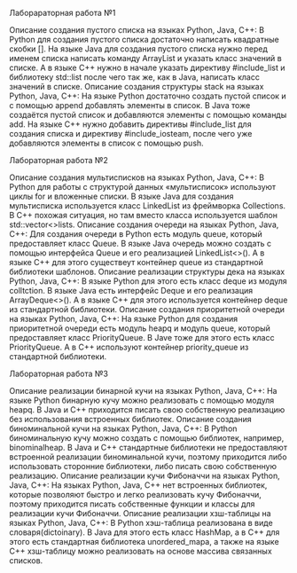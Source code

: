 Лаборараторная работа №1

Описание создания пустого списка на языках Python, Java, C++:
В Python для создания пустого списка достаточно написать квадратные скобки []. На языке Java для создания пустого списка нужно перед именем списка написать команду ArrayList и указать класс значений в списке. А в языке C++ нужно в начале указать директиву #include_list и библиотеку std::list после чего так же, как в Java, написать класс значений в списке.
Описание создания структуры stack на языках Python, Java, C++:
На языке Python достаточно создать пустой список и с помощью append добавлять элементы в список. В Java тоже создаётся пустой список и добавляются элементы с помощью команды add. На языке С++ нужно добавить директивы #include_list для создания списка и директиву #include_iosteam, после чего уже добавляются элементы в список с помощью push. 

Лабораторная работа №2

Описание создания мультисписков на языках Python, Java, C++:
В Python для работы с структурой данных «мультисписок» используют циклы for и вложенные списки. В языке Java для создания мультисписка используется класс LinkedList из фреймворка Collections. В C++ похожая ситуация, но там вместо класса используется шаблон std::vector<>lists.
Описание создания очереди на языках Python, Java, C++:
Для создания очереди в Python есть модуль queue, который предоставляет класс Queue. В языке Java очередь можно создать с помощью интерфейса Queue и его реализацией LinkedList<>(). А в языке C++ для этого существеут контейнер queue из стандартной библиотеки шаблонов.
Описание реализации структуры дека на языках Python, Java, C++:
В языке Python для этого есть класс deque из модуля colltction. В языке Java есть интерфейс Deque и его реализация ArrayDeque<>(). А в языке C++ для этого используется контейнер deque из стандартной библиотеки.
Описание создания приоритетной очереди на языках Python, Java, C++:
На языке Python для создания приоритетной очереди есть модуль heapq и модуль queue, который предоставляет класс PriorityQueue. В Jave тоже для этого есть класс PriorityQueue. А в C++ используют контейнер priority_queue из стандартной библиотеки.

Лабораторная работа №3

Описание реализации бинарной кучи на языках Python, Java, C++:
На языке Python бинарную кучу можно реализовать с помощью модуля heapq. В Java и C++ приходится писать свою собственную реализацию без использования встроенных библиотек.
Описание создания биноминальной кучи на языках Python, Java, C++:
В Python биноминальную кучу можно создать с помощью библиотек, например, binominalheap. В Java и C++ стандартные библиотеки не предоставляют встроенной реализации биноминальной кучи, поэтому приходится либо использовать сторонние библиотеки, либо писать свою собственную реализацию.
Описание реализации кучи Фибоначчи на языках Python, Java, C++:
На языках Python, Java, C++ нет встроенных библиотек, которые позволяют быстро и легко реализовать кучу Фибоначчи, поэтому приходится писать собственные функции и классы для реализации кучи Фибоначчи.
Описание реализации хзш-таблицы на языках Python, Java, C++:
В Python хэш-таблица реализована в виде словаря(dictoinary). В Java для этого есть класс HashMap, а в C++ для этого есть стандартная библиотека unordered_mapa, а также на языке C++ хзш-таблицу можно реализовать на основе массива связанных списков.
